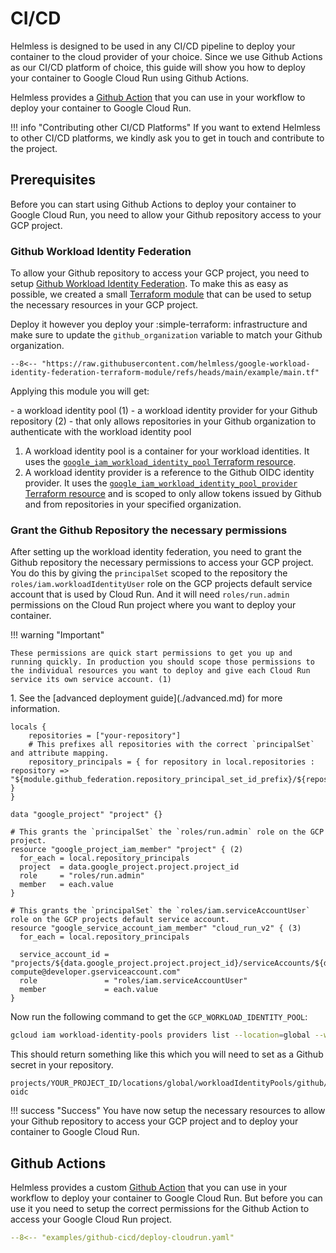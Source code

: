 # CI/CD

Helmless is designed to be used in any CI/CD pipeline to deploy your container to the cloud provider of your choice. Since we use Github Actions as our CI/CD platform of choice, this guide will show you how to deploy your container to Google Cloud Run using Github Actions.  

Helmless provides a [Github Action][github-action] that you can use in your workflow to deploy your container to Google Cloud Run.

!!! info "Contributing other CI/CD Platforms"
    If you want to extend Helmless to other CI/CD platforms, we kindly ask you to get in touch and contribute to the project.

## Prerequisites

Before you can start using Github Actions to deploy your container to Google Cloud Run, you need to allow your Github repository access to your GCP project.

### Github Workload Identity Federation

To allow your Github repository to access your GCP project, you need to setup [Github Workload Identity Federation](https://cloud.google.com/blog/products/identity-security/enabling-keyless-authentication-from-github-actions). To make this as easy as possible, we created a small [Terraform module](https://github.com/helmless/google-workload-identity-federation-terraform-module) that can be used to setup the necessary resources in your GCP project.

Deploy it however you deploy your :simple-terraform: infrastructure and make sure to update the `github_organization` variable to match your Github organization.

```hcl title="workload-identity.tf"
--8<-- "https://raw.githubusercontent.com/helmless/google-workload-identity-federation-terraform-module/refs/heads/main/example/main.tf"
```

Applying this module you will get:
<div class="annotate" markdown>
- a workload identity pool (1)
- a workload identity provider for your Github repository (2)
    - that only allows repositories in your Github organization to authenticate with the workload identity pool
</div>

1. A workload identity pool is a container for your workload identities. It uses the [`google_iam_workload_identity_pool` Terraform resource](https://registry.terraform.io/providers/hashicorp/google/latest/docs/resources/iam_workload_identity_pool).
2. A workload identity provider is a reference to the Github OIDC identity provider. It uses the [`google_iam_workload_identity_pool_provider` Terraform resource](https://registry.terraform.io/providers/hashicorp/google/latest/docs/resources/iam_workload_identity_pool_provider) and is scoped to only allow tokens issued by Github and from repositories in your specified organization.


### Grant the Github Repository the necessary permissions

After setting up the workload identity federation, you need to grant the Github repository the necessary permissions to access your GCP project. You do this by giving the `principalSet` scoped to the repository the `roles/iam.workloadIdentityUser` role on the GCP projects default service account that is used by Cloud Run. And it will need `roles/run.admin` permissions on the Cloud Run project where you want to deploy your container.
<div class="annotate" markdown>
!!! warning "Important"

    These permissions are quick start permissions to get you up and running quickly. In production you should scope those permissions to the individual resources you want to deploy and give each Cloud Run service its own service account. (1)
</div>
1.   See the [advanced deployment guide](./advanced.md) for more information.

```hcl title="iam.tf"
locals {
    repositories = ["your-repository"]
    # This prefixes all repositories with the correct `principalSet` and attribute mapping.
    repository_principals = { for repository in local.repositories : repository => "${module.github_federation.repository_principal_set_id_prefix}/${repository}" }
}

data "google_project" "project" {}

# This grants the `principalSet` the `roles/run.admin` role on the GCP project.
resource "google_project_iam_member" "project" { (2)
  for_each = local.repository_principals
  project  = data.google_project.project.project_id
  role     = "roles/run.admin"
  member   = each.value
}

# This grants the `principalSet` the `roles/iam.serviceAccountUser` role on the GCP projects default service account.
resource "google_service_account_iam_member" "cloud_run_v2" { (3)
  for_each = local.repository_principals

  service_account_id = "projects/${data.google_project.project.project_id}/serviceAccounts/${data.google_project.project.number}-compute@developer.gserviceaccount.com"
  role               = "roles/iam.serviceAccountUser"
  member             = each.value
}
```

Now run the following command to get the `GCP_WORKLOAD_IDENTITY_POOL`:

```sh
gcloud iam workload-identity-pools providers list --location=global --workload-identity-pool=github
```

This should return something like this which you will need to set as a Github secret in your repository.

```
projects/YOUR_PROJECT_ID/locations/global/workloadIdentityPools/github/providers/github-oidc
```

!!! success "Success"
    You have now setup the necessary resources to allow your Github repository to access your GCP project and to deploy your container to Google Cloud Run.

## Github Actions

Helmless provides a custom [Github Action][github-action] that you can use in your workflow to deploy your container to Google Cloud Run. But before you can use it you need to setup the correct permissions for the Github Action to access your Google Cloud Run project.

```yaml title="deploy.yml"
--8<-- "examples/github-cicd/deploy-cloudrun.yaml"
```

[github-action]: https://github.com/helmless/google-cloudrun-deploy-action